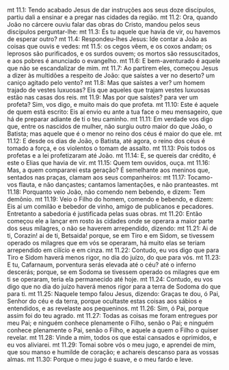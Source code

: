 mt 11.1: Tendo acabado Jesus de dar instruções aos seus doze discípulos, partiu dali a ensinar e a pregar nas cidades da região.
mt 11.2: Ora, quando João no cárcere ouviu falar das obras do Cristo, mandou pelos seus discípulos perguntar-lhe:
mt 11.3: És tu aquele que havia de vir, ou havemos de esperar outro?
mt 11.4: Respondeu-lhes Jesus: Ide contar a João as coisas que ouvis e vedes:
mt 11.5: os cegos vêem, e os coxos andam; os leprosos são purificados, e os surdos ouvem; os mortos são ressuscitados, e aos pobres é anunciado o evangelho.
mt 11.6: E bem-aventurado é aquele que não se escandalizar de mim.
mt 11.7: Ao partirem eles, começou Jesus a dizer às multidões a respeito de João: que saístes a ver no deserto? um caniço agitado pelo vento?
mt 11.8: Mas que saístes a ver? um homem trajado de vestes luxuosas? Eis que aqueles que trajam vestes luxuosas estão nas casas dos reis.
mt 11.9: Mas por que saístes? para ver um profeta? Sim, vos digo, e muito mais do que profeta.
mt 11.10: Este é aquele de quem está escrito: Eis aí envio eu ante a tua face o meu mensageiro, que há de preparar adiante de ti o teu caminho.
mt 11.11: Em verdade vos digo que, entre os nascidos de mulher, não surgiu outro maior do que João, o Batista; mas aquele que é o menor no reino dos céus é maior do que ele.
mt 11.12: E desde os dias de João, o Batista, até agora, o reino dos céus é tomado a força, e os violentos o tomam de assalto.
mt 11.13: Pois todos os profetas e a lei profetizaram até João.
mt 11.14: E, se quereis dar crédito, é este o Elias que havia de vir.
mt 11.15: Quem tem ouvidos, ouça.
mt 11.16: Mas, a quem compararei esta geração? É semelhante aos meninos que, sentados nas praças, clamam aos seus companheiros:
mt 11.17: Tocamo-vos flauta, e não dançastes; cantamos lamentações, e não pranteastes.
mt 11.18: Porquanto veio João, não comendo nem bebendo, e dizem: Tem demônio.
mt 11.19: Veio o Filho do homem, comendo e bebendo, e dizem: Eis aí um comilão e bebedor de vinho, amigo de publicanos e pecadores. Entretanto a sabedoria é justificada pelas suas obras.
mt 11.20: Então começou ele a lançar em rosto às cidades onde se operara a maior parte dos seus milagres, o não se haverem arrependido, dizendo:
mt 11.21: Ai de ti, Corazin! ai de ti, Betsaida! porque, se em Tiro e em Sidom, se tivessem operado os milagres que em vós se operaram, há muito elas se teriam arrependido em cilício e em cinza.
mt 11.22: Contudo, eu vos digo que para Tiro e Sidom haverá menos rigor, no dia do juízo, do que para vós.
mt 11.23: E tu, Cafarnaum, porventura serás elevada até o céu? até o inferno descerás; porque, se em Sodoma se tivessem operado os milagres que em ti se operaram, teria ela permanecido até hoje.
mt 11.24: Contudo, eu vos digo que no dia do juízo haverá menos rigor para a terra de Sodoma do que para ti.
mt 11.25: Naquele tempo falou Jesus, dizendo: Graças te dou, ó Pai, Senhor do céu e da terra, porque ocultaste estas coisas aos sábios e entendidos, e as revelaste aos pequeninos.
mt 11.26: Sim, ó Pai, porque assim foi do teu agrado.
mt 11.27: Todas as coisas me foram entregues por meu Pai; e ninguém conhece plenamente o Filho, senão o Pai; e ninguém conhece plenamente o Pai, senão o Filho, e aquele a quem o Filho o quiser revelar.
mt 11.28: Vinde a mim, todos os que estai cansados e oprimidos, e eu vos aliviarei.
mt 11.29: Tomai sobre vós o meu jugo, e aprendei de mim, que sou manso e humilde de coração; e achareis descanso para as vossas almas.
mt 11.30: Porque o meu jugo é suave, e o meu fardo e leve.
